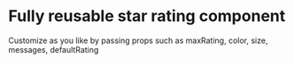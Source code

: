 # Fully reusable star rating component

Customize as you like by passing props such as maxRating, color, size, messages, defaultRating
